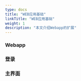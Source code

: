 ```yaml
---
type: docs
title: "WEB应用基础"
linkTitle: "WEB应用基础"
weight: 1
description: "本文介绍Webapp的扩展"
---
```


### Webapp

### 登录

### 主界面

